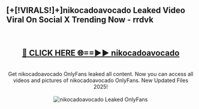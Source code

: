 <h2>[+[!VIRALS!]+]nikocadoavocado Leaked Video Viral On Social X Trending Now - rrdvk</h2>
<br>
<div align="center">
<h2><a href="https://libra.edu.pl?nikocadoavocado" rel="nofollow">🔴 CLICK HERE 🌐==►► nikocadoavocado</a></h2>
<br>
Get nikocadoavocado OnlyFans leaked all content. Now you can access all videos and pictures of nikocadoavocado OnlyFans. New Updated Files 2025!
<br>
<br>
<a href="https://libra.edu.pl?nikocadoavocado" rel="nofollow" data-target="animated-image.originalLink"><img src="https://i.ibb.co.com/WyWwxjT/player-gif2.gif" alt="nikocadoavocado Leaked OnlyFans" style="max-width: 100%; display: inline-block;" data-target="animated-image.originalImage"></a>
</div>
<br>